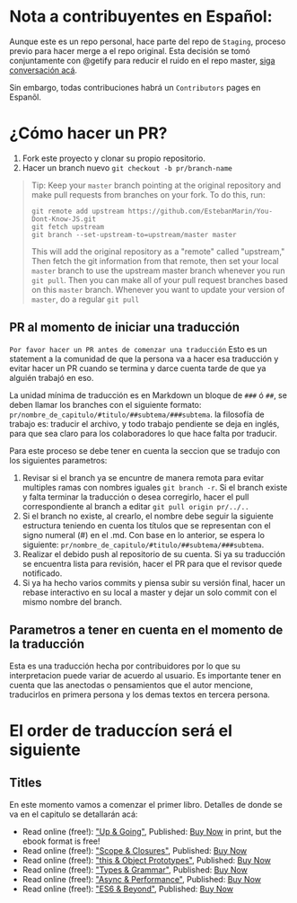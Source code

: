 # Nota a contribuyentes en Español:

Aunque este es un repo personal, hace parte del repo de `Staging`, proceso previo para hacer merge a el repo original. Esta decisión se tomó conjuntamente con @getify para reducir el ruido en el repo master, [siga conversación acá](https://github.com/getify/You-Dont-Know-JS/pull/1378).

Sin embargo, todas contribuciones habrá un `Contributors` pages en Espanõl. 

# ¿Cómo hacer un PR?

1. Fork este proyecto y clonar su propio repositorio.
2. Hacer un branch nuevo `git checkout -b pr/branch-name`

> Tip: Keep your `master` branch pointing at the original repository and make
> pull requests from branches on your fork. To do this, run:
>
> ```
> git remote add upstream https://github.com/EstebanMarin/You-Dont-Know-JS.git
> git fetch upstream
> git branch --set-upstream-to=upstream/master master
> ```
>
> This will add the original repository as a "remote" called "upstream," Then
> fetch the git information from that remote, then set your local `master`
> branch to use the upstream master branch whenever you run `git pull`. Then you
> can make all of your pull request branches based on this `master` branch.
> Whenever you want to update your version of `master`, do a regular `git pull`


## PR al momento de iniciar una traducción

`Por favor hacer un PR antes de comenzar una traducción` Esto es un statement a la comunidad de que la persona va a hacer esa traducción y evitar hacer un PR cuando se termina y darce cuenta tarde de que ya alguién trabajó en eso.

La unidad mínima de traducción es en Markdown un bloque de `###` ó `##`, se deben llamar los branches con el siguiente formato: `pr/nombre_de_capitulo/#titulo/##subtema/###subtema`.
la filosofía de trabajo es: traducir el archivo, y todo trabajo pendiente se deja en inglés, para que sea claro para los colaboradores lo que hace falta por traducir.

Para este proceso se debe tener en cuenta la seccion que se tradujo con los siguientes parametros:

1. Revisar si el branch ya se encuntre de manera remota para evitar multiples ramas con nombres iguales `git branch -r`. Si el branch existe y falta terminar la traducción o desea corregirlo, hacer el pull correspondiente al branch a editar `git pull origin pr/../..`
2. Si el branch no existe, al crearlo, el nombre debe seguir la siguiente estructura teniendo en cuenta los títulos que se representan con el signo numeral (#) en el .md. Con base en lo anterior, se espera lo siguiente: `pr/nombre_de_capitulo/#titulo/##subtema/###subtema`.
3. Realizar el debido push al repositorio de su cuenta. Si ya su traducción se encuentra lista para revisión, hacer el PR para que el revisor quede notificado.
4. Si ya ha hecho varios commits y piensa subir su versión final, hacer un rebase interactivo en su local a master y dejar un solo commit con el mismo nombre del branch.

## Parametros a tener en cuenta en el momento de la traducción

Esta es una traducción hecha por contribuidores por lo que su interpretacion puede variar de acuerdo al usuario. Es importante tener en cuenta que las anectodas o pensamientos que el autor mencione, traducirlos en primera persona y los demas textos en tercera persona.

# El order de traduccíon será el siguiente


## Titles

En este momento vamos a comenzar el primer libro. Detalles de donde se va en el capitulo se detallarán acá:

* Read online (free!): ["Up & Going"](up\%20&\%20going/README.md#you-dont-know-js-up--going), Published: [Buy Now](http://www.ebooks.com/1993212/you-don-t-know-js-up-going/simpson-kyle/) in print, but the ebook format is free!
* Read online (free!): ["Scope & Closures"](scope\%20&\%20closures/README.md#you-dont-know-js-scope--closures), Published: [Buy Now](http://www.ebooks.com/1647631/you-don-t-know-js-scope-closures/simpson-kyle/)
* Read online (free!): ["this & Object Prototypes"](this\%20&\%20object\%20prototypes/README.md#you-dont-know-js-this--object-prototypes), Published: [Buy Now](http://www.ebooks.com/1734321/you-don-t-know-js-this-object-prototypes/simpson-kyle/)
* Read online (free!): ["Types & Grammar"](types\%20&\%20grammar/README.md#you-dont-know-js-types--grammar), Published: [Buy Now](http://www.ebooks.com/1935541/you-don-t-know-js-types-grammar/simpson-kyle/)
* Read online (free!): ["Async & Performance"](async\%20&\%20performance/README.md#you-dont-know-js-async--performance), Published: [Buy Now](http://www.ebooks.com/1977375/you-don-t-know-js-async-performance/simpson-kyle/)
* Read online (free!): ["ES6 & Beyond"](es6\%20&\%20beyond/README.md#you-dont-know-js-es6--beyond), Published: [Buy Now](http://www.ebooks.com/2481820/you-don-t-know-js-es6-beyond/simpson-kyle/)
